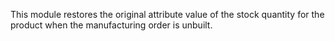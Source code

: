 This module restores the original attribute value of the stock quantity for the product
when the manufacturing order is unbuilt.
